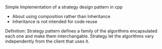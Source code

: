 
Simple Implementation of a strategy design pattern in cpp


* About using composition rather than Inheritance
* Inheritance is not intended for code reuse

Definition: 
Strategy pattern defines a family of the algorithms encapsulated each one and make them interchangable.
Strategy let the algorithms vary independently from the client that uses it.
